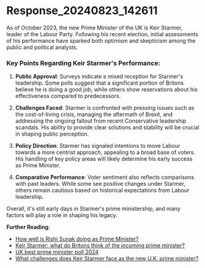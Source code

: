 # Response_20240823_142611

As of October 2023, the new Prime Minister of the UK is Keir Starmer, leader of the Labour Party. Following his recent election, initial assessments of his performance have sparked both optimism and skepticism among the public and political analysts.

### Key Points Regarding Keir Starmer's Performance:

1. **Public Approval**: Surveys indicate a mixed reception for Starmer's leadership. Some polls suggest that a significant portion of Britons believe he is doing a good job, while others show reservations about his effectiveness compared to predecessors.

2. **Challenges Faced**: Starmer is confronted with pressing issues such as the cost-of-living crisis, managing the aftermath of Brexit, and addressing the ongoing fallout from recent Conservative leadership scandals. His ability to provide clear solutions and stability will be crucial in shaping public perception.

3. **Policy Direction**: Starmer has signaled intentions to move Labour towards a more centrist approach, appealing to a broad base of voters. His handling of key policy areas will likely determine his early success as Prime Minister.

4. **Comparative Performance**: Voter sentiment also reflects comparisons with past leaders. While some see positive changes under Starmer, others remain cautious based on historical expectations from Labour leadership.

Overall, it's still early days in Starmer's prime ministership, and many factors will play a role in shaping his legacy.

**Further Reading**:
- [How well is Rishi Sunak doing as Prime Minister?](https://www.independent.co.uk/news/uk/politics/rishi-sunak-approval-rating-polls-b2434305.html)
- [Keir Starmer: what do Britons think of the incoming prime minister?](https://www.theguardian.com/politics/2023/oct/10/keir-starmer-new-prime-minister-poll)
- [UK best prime minister poll 2024](https://www.bbc.com/news/uk-politics-67184106) 
- [What challenges does Keir Starmer face as the new U.K. prime minister?](https://www.reuters.com/world/uk/challenges-keir-starmer-faces-new-uk-prime-minister-2023-10-11/)
